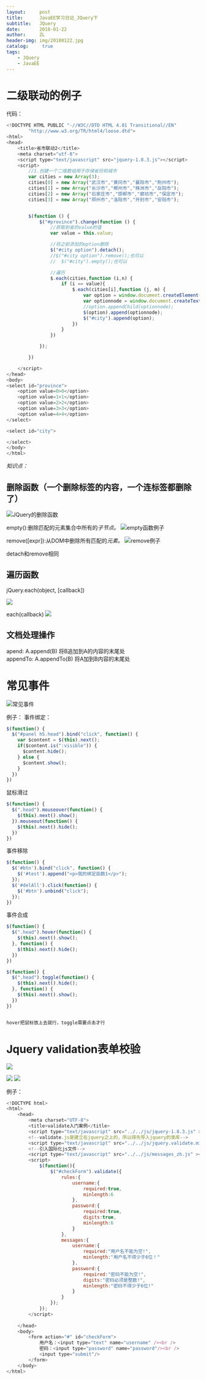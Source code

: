 ```yaml
---
layout:     post
title:      JavaEE学习日记_JQuery下
subtitle:   JQuery
date:       2018-01-22
author:     ZL
header-img: img/20180122.jpg
catalog: 	 true
tags:
    - JQuery
    - JavaEE
---
```


# 二级联动的例子

代码：

```javascript
<!DOCTYPE HTML PUBLIC "-//W3C//DTD HTML 4.01 Transitional//EN"
        "http://www.w3.org/TR/html4/loose.dtd">
<html>
<head>
    <title>省市联动2</title>
    <meta charset="utf-8">
    <script type="text/javascript" src="jquery-1.8.3.js"></script>
    <script>
        //1.创建一个二维数组用于存储省份和城市
        var cities = new Array(3);
        cities[0] = new Array("武汉市","黄冈市","襄阳市","荆州市");
        cities[1] = new Array("长沙市","郴州市","株洲市","岳阳市");
        cities[2] = new Array("石家庄市","邯郸市","廊坊市","保定市");
        cities[3] = new Array("郑州市","洛阳市","开封市","安阳市");


        $(function () {
            $("#province").change(function () {
                //获取到省的value的值
                var value = this.value;

                //将之前添加的option删除
                $("#city option").detach();
                //$("#city option").remove();也可以
                //  $("#city").empty();也可以

                //遍历
                $.each(cities,function (i,n) {
                    if (i == value){
                        $.each(cities[i],function (j, m) {
                            var option = window.document.createElement("option");
                            var optionnode = window.document.createTextNode(m);
                            //option.appendChild(optionnode);
                            $(option).append(optionnode);
                            $("#city").append(option);
                        })
                    }
                })

            });

        })

    </script>
</head>
<body>
<select id="province">
    <option value=0>0</option>
    <option value=1>1</option>
    <option value=2>2</option>
    <option value=3>3</option>
    <option value=4>4</option>
</select>

<select id="city">

</select>
</body>
</html>
```

*知识点：*
## 删除函数（一个删除标签的内容，一个连标签都删除了）
![JQuery的删除函数](http://ovoxjpcrm.bkt.clouddn.com/7c6353e8d73e456f863b1004bbe71953.png)

empty():删除匹配的元素集合中所有的*子节点。*
![empty函数例子](http://ovoxjpcrm.bkt.clouddn.com/02bd170cb17210d78d55bce86f0226e1.png)

remove([expr]):从DOM中删除所有匹配的*元素。*
![remove例子](http://ovoxjpcrm.bkt.clouddn.com/df475a617dd6668184dbca59995b2936.png)

detach和remove相同

## 遍历函数
jQuery.each(object, [callback])

![](http://ovoxjpcrm.bkt.clouddn.com/43e9452598c09f22db0e65ab172267ae.png)

each(callback)
![](http://ovoxjpcrm.bkt.clouddn.com/fa30b890948fd60cea40fc695922d2e8.png)


## 文档处理操作
apend:  A.append(B)  将B追加到A的内容的末尾处  
appendTo: A.appendTo(B)  将A加到B内容的末尾处

# 常见事件
![常见事件](http://ovoxjpcrm.bkt.clouddn.com/e600adad52a619b9d9b0c31082dc9557.png)

例子：
事件绑定：

```javascript
$(function() {
  $("#panel h5.head").bind("click", function() {
    var $content = $(this).next();
    if($content.is(":visible")) {
      $content.hide();
    } else {
      $content.show();
    }
  })
})
```
鼠标滑过

```javascript
$(function() {
  $(".head").mouseover(function() {
    $(this).next().show();
  }).mouseout(function() {
    $(this).next().hide();
  })
})
```

事件移除

```javascript
$(function() {
  $('#btn').bind("click", function() {
    $('#test').append("<p>我的绑定函数1</p>");
  });
  $('#delAll').click(function() {
    $('#btn').unbind("click");
  });
})
```

事件合成

```javascript
$(function() {
  $(".head").hover(function() {
    $(this).next().show();
  }, function() {
    $(this).next().hide();
  })
})

$(function() {
  $(".head").toggle(function() {
    $(this).next().hide();
  }, function() {
    $(this).next().show();
  })
})


hover把鼠标放上去就行，toggle需要点击才行
```

# Jquery validation表单校验

![](http://ovoxjpcrm.bkt.clouddn.com/b9458883341ce572df0c50339449d1f5.png)

![](http://ovoxjpcrm.bkt.clouddn.com/c22f455ba5daf5a8bc12882d5ab89833.png)
![](http://ovoxjpcrm.bkt.clouddn.com/d621ba65f9f616cad6b25f3ce8a8cc54.png)

例子：

```javascript
<!DOCTYPE html>
<html>
	<head>
		<meta charset="UTF-8">
		<title>validate入门案例</title>
		<script type="text/javascript" src="../../js/jquery-1.8.3.js" ></script>
		<!--validate.js是建立在jquery之上的，所以得先导入jquery的类库-->
		<script type="text/javascript" src="../../js/jquery.validate.min.js" ></script>
		<!--引入国际化js文件-->
		<script type="text/javascript" src="../../js/messages_zh.js" ></script>
		<script>
			$(function(){
				$("#checkForm").validate({
					rules:{
						username:{
							required:true,
							minlength:6
						},
						password:{
							required:true,
							digits:true,
							minlength:6
						}
					},
					messages:{
						username:{
							required:"用户名不能为空!",
							minlength:"用户名不得少于6位！"
						},
						password:{
							required:"密码不能为空!",
							digits:"密码必须是整数!",
							minlength:"密码不得少于6位!"
						}
					}
				});
			});
		</script>
		
	</head>
	<body>
		<form action="#" id="checkForm">
			用户名：<input type="text" name="username" /><br />
			密码：<input type="password" name="password"/><br />
			<input type="submit"/>
		</form>
	</body>
</html>
```
